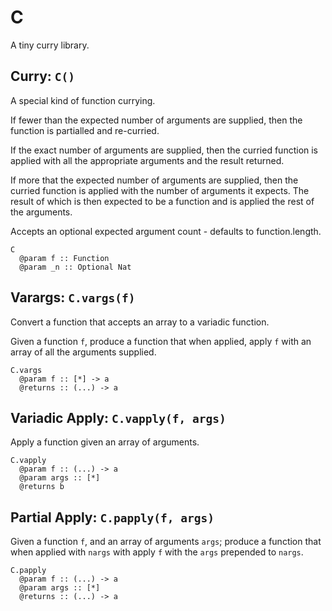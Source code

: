 C
===

A tiny curry library.


Curry: `C()`
---

A special kind of function currying.

If fewer than the expected number of arguments are supplied, then the
function is partialled and re-curried.

If the exact number of arguments are supplied, then the curried function is
applied with all the appropriate arguments and the result returned.

If more that the expected number of arguments are supplied, then the curried
function is applied with the number of arguments it expects.  The result of
which is then expected to be a function and is applied the rest of the
arguments.

Accepts an optional expected argument count - defaults to function.length.

```
C
  @param f :: Function
  @param _n :: Optional Nat
````


Varargs: `C.vargs(f)`
---

Convert a function that accepts an array to a variadic function.

Given a function `f`, produce a function that when applied, apply `f` with
an array of all the arguments supplied.

```
C.vargs
  @param f :: [*] -> a
  @returns :: (...) -> a
```


Variadic Apply: `C.vapply(f, args)`
---

Apply a function given an array of arguments.

```
C.vapply
  @param f :: (...) -> a
  @param args :: [*]
  @returns b
```


Partial Apply: `C.papply(f, args)`
---

Given a function `f`, and an array of arguments `args`; produce a function
that when applied with `nargs` with apply `f` with the `args` prepended to
`nargs`.

```
C.papply
  @param f :: (...) -> a
  @param args :: [*]
  @returns :: (...) -> a
```
